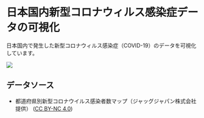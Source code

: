 日本国内新型コロナウィルス感染症データの可視化
================

日本国内で発生した新型コロナウィルス感染症（COVID-19）のデータを可視化しています。

![](/Users/uri/Documents/projects2020/japan-covid19/figures/2020-03-31_183600_prefecture_population_ratio.png)

## データソース

  - 都道府県別新型コロナウイルス感染者数マップ（ジャッグジャパン株式会社提供） ([CC
    BY-NC 4.0](https://creativecommons.org/licenses/by-nc/4.0/deed.ja))
